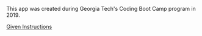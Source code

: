 This app was created during Georgia Tech's Coding Boot Camp program in 2019.

[Given Instructions](homework_instructions.md)